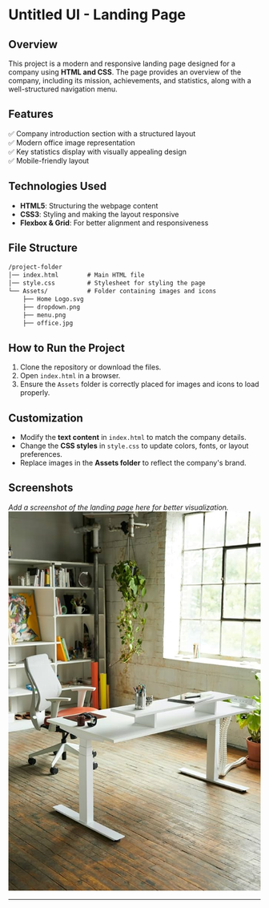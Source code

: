 
# **Untitled UI - Landing Page**  

## **Overview**  
This project is a modern and responsive landing page designed for a company using **HTML and CSS**. The page provides an overview of the company, including its mission, achievements, and statistics, along with a well-structured navigation menu.

## **Features**  
✅ Company introduction section with a structured layout  
✅ Modern office image representation  
✅ Key statistics display with visually appealing design  
✅ Mobile-friendly layout  

## **Technologies Used**  
- **HTML5**: Structuring the webpage content  
- **CSS3**: Styling and making the layout responsive  
- **Flexbox & Grid**: For better alignment and responsiveness  

## **File Structure**  
```
/project-folder
│── index.html        # Main HTML file
│── style.css         # Stylesheet for styling the page
└── Assets/           # Folder containing images and icons
    ├── Home Logo.svg
    ├── dropdown.png
    ├── menu.png
    ├── office.jpg
```

## **How to Run the Project**  
1. Clone the repository or download the files.  
2. Open `index.html` in a browser.  
3. Ensure the `Assets` folder is correctly placed for images and icons to load properly.  

## **Customization**  
- Modify the **text content** in `index.html` to match the company details.  
- Change the **CSS styles** in `style.css` to update colors, fonts, or layout preferences.  
- Replace images in the **Assets folder** to reflect the company's brand.  

## **Screenshots**  
_Add a screenshot of the landing page here for better visualization._  
![Alt Text](Assets/office.jpg)

---
